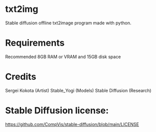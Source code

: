 # txt2img
Stable diffusion offline txt2image program made with python.

# Requirements
Recommended 8GB RAM or VRAM and 15GB disk space

# Credits
Sergei Kokota (Artist)
Stable_Yogi (Models)
Stable Diffusion (Research)

# Stable Diffusion license:
https://github.com/CompVis/stable-diffusion/blob/main/LICENSE
